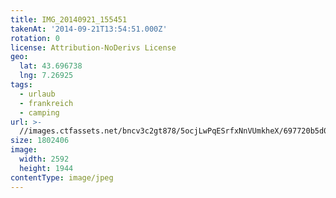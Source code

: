 ```yaml
---
title: IMG_20140921_155451
takenAt: '2014-09-21T13:54:51.000Z'
rotation: 0
license: Attribution-NoDerivs License
geo:
  lat: 43.696738
  lng: 7.26925
tags:
  - urlaub
  - frankreich
  - camping
url: >-
  //images.ctfassets.net/bncv3c2gt878/5ocjLwPqESrfxNnVUmkheX/697720b5d0adb9bcd05e51230873090f/img_20140921_155451_28234266241_o
size: 1802406
image:
  width: 2592
  height: 1944
contentType: image/jpeg
---
```


